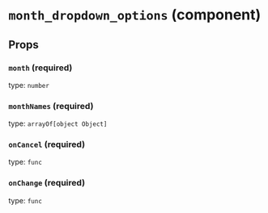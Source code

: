 `month_dropdown_options` (component)
====================================



Props
-----

### `month` (required)

type: `number`


### `monthNames` (required)

type: `arrayOf[object Object]`


### `onCancel` (required)

type: `func`


### `onChange` (required)

type: `func`

